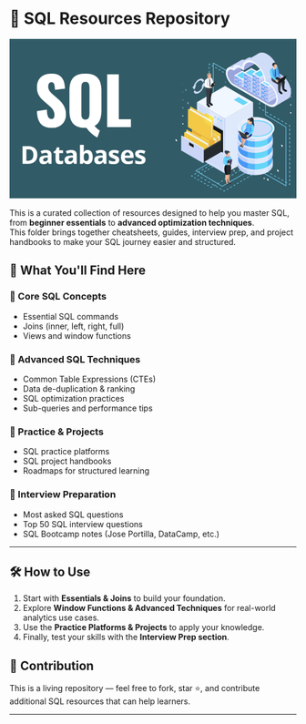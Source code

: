 # 📂 SQL Resources Repository

<p align="center">
  <img src="images/SQL Databases.png" alt="Income Distribution" width="600"/>
</p>

This is a curated collection of resources designed to help you master SQL, from **beginner essentials** to **advanced optimization techniques**.  
This folder brings together cheatsheets, guides, interview prep, and project handbooks to make your SQL journey easier and structured.

## 📘 What You'll Find Here

### 🔹 Core SQL Concepts
- Essential SQL commands  
- Joins (inner, left, right, full)  
- Views and window functions  

### 🔹 Advanced SQL Techniques
- Common Table Expressions (CTEs)  
- Data de-duplication & ranking  
- SQL optimization practices  
- Sub-queries and performance tips  

### 🔹 Practice & Projects
- SQL practice platforms  
- SQL project handbooks  
- Roadmaps for structured learning  

### 🔹 Interview Preparation
- Most asked SQL questions  
- Top 50 SQL interview questions  
- SQL Bootcamp notes (Jose Portilla, DataCamp, etc.)  

---

## 🛠 How to Use
1. Start with **Essentials & Joins** to build your foundation.  
2. Explore **Window Functions & Advanced Techniques** for real-world analytics use cases.  
3. Use the **Practice Platforms & Projects** to apply your knowledge.  
4. Finally, test your skills with the **Interview Prep section**.  


## 🚀 Contribution
This is a living repository — feel free to fork, star ⭐, and contribute additional SQL resources that can help learners.

---
